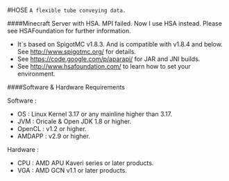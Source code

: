 #HOSE
`A flexible tube conveying data.`

####Minecraft Server with HSA.
MPI failed. Now I use HSA instead. Please see HSAFoundation for further information.

*   It`s based on SpigotMC v1.8.3. And is compatible with v1.8.4 and below. See http://www.spigotmc.org/ for details.
*   See https://code.google.com/p/aparapi/ for JAR and JNI builds.
*   See http://www.hsafoundation.com/ to learn how to set your environment.


####Software & Hardware Requirements

Software :
*   OS : Linux Kernel 3.17 or any mainline higher than 3.17.
*   JVM : Oricale & Open JDK 1.8 or higher.
*   OpenCL : v1.2 or higher.
*   AMDAPP : v2.9 or higher.
   
Hardware :
*   CPU : AMD APU Kaveri series or later products.
*   VGA : AMD GCN v1.1 or later products.
